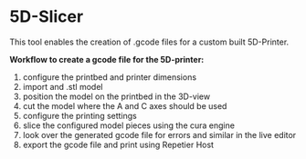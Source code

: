 # 5D-Slicer

This tool enables the creation of .gcode files for a custom built 5D-Printer.

**Workflow to create a gcode file for the 5D-printer:**

1. configure the printbed and printer dimensions
1. import and .stl model
1. position the model on the printbed in the 3D-view
1. cut the model where the A and C axes should be used
1. configure the printing settings
1. slice the configured model pieces using the cura engine
1. look over the generated gcode file for errors and similar in the live editor
1. export the gcode file and print using Repetier Host
